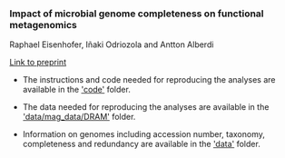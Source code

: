### Impact of microbial genome completeness on functional metagenomics

Raphael Eisenhofer, Iñaki Odriozola and Antton Alberdi

[Link to preprint](https://www.researchsquare.com/article/rs-1955526/v2)

- The instructions and code needed for reproducing the analyses are available in the ['code'](https://github.com/anttonalberdi/completeness_function_bias/tree/main/code) folder.

- The data needed for reproducing the analyses are available in the ['data/mag_data/DRAM'](https://github.com/anttonalberdi/completeness_function_bias/tree/main/data/mag_data/DRAM) folder.

- Information on genomes including accession number, taxonomy, completeness and redundancy are available in the ['data'](https://github.com/anttonalberdi/completeness_function_bias/tree/main/data) folder.
